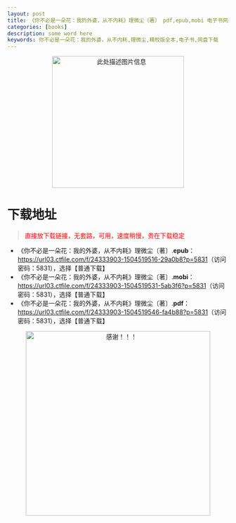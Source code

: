 ```yaml
---
layout: post
title: 《你不必是一朵花：我的外婆，从不内耗》理微尘〔著〕 pdf,epub,mobi 电子书网盘下载
categories: [books]
description: some word here
keywords: 你不必是一朵花：我的外婆，从不内耗,理微尘,精校版全本,电子书,网盘下载
---
```


<div align="center"><img src="https://qweree.cn/wp-content/uploads/2025/05/nbbsydh-tuya.png" alt="此处描述图片信息" width="300px" height="auto"></div>

# 下载地址

> <p style="color:red" >直接放下载链接，无套路，可用，速度稍慢，贵在下载稳定</p>

- 《你不必是一朵花：我的外婆，从不内耗》理微尘〔著〕.**epub**：<https://url03.ctfile.com/f/24333903-1504519516-29a0b8?p=5831>（访问密码：5831），选择【普通下载】
- 《你不必是一朵花：我的外婆，从不内耗》理微尘〔著〕.**mobi**：<https://url03.ctfile.com/f/24333903-1504519531-5ab3f6?p=5831>（访问密码：5831），选择【普通下载】
- 《你不必是一朵花：我的外婆，从不内耗》理微尘〔著〕.**pdf**：<https://url03.ctfile.com/f/24333903-1504519546-fa4b88?p=5831>（访问密码：5831），选择【普通下载】

<div align="center"><img src="https://pic.imgdb.cn/item/6707df6bd29ded1a8ce37031.gif" alt="感谢！！！" width="420px" height="auto"/></div>
